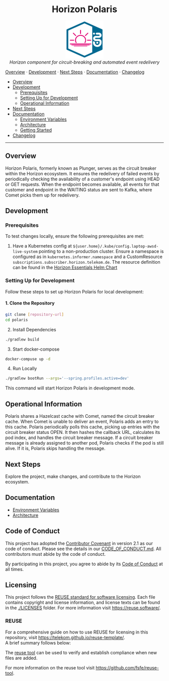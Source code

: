 <h1 align="center">Horizon Polaris</h1>

<p align="center">
  <img src="docs/img/Horizon.svg" alt="polaris-logo" width="120px" height="120px"/>
  <br>
  <em>Horizon component for circuit-breaking and automated event redelivery</em>
  <br>
</p>
<p>
  <a href="#overview">Overview</a>
  ·
  <a href="#development">Development</a>
  ·
  <a href="#next-steps">Next Steps</a>
  ·
  <a href="#documentation">Documentation</a>
  ·
  <a href="#changelog">Changelog</a>
</p>

- [Overview](#overview)
- [Development](#development)
    - [Prerequisites](#prerequisites)
    - [Setting Up for Development](#setting-up-for-development)
    - [Operational Information](#operational-information)
- [Next Steps](#next-steps)
- [Documentation](#documentation)
    - [Environment Variables](docs/env-docs.md)
    - [Architecture](docs/architecture.md)
    - [Getting Started](docs/getting-started.md)
- [Changelog](#changelog)

<hr>

## Overview

Horizon Polaris, formerly known as Plunger, serves as the circuit breaker within the Horizon ecosystem. It ensures the redelivery of failed events by periodically checking the availability of a customer's endpoint using HEAD or GET requests. When the endpoint becomes available, all events for that customer and endpoint in the WAITING status are sent to Kafka, where Comet picks them up for redelivery.

## Development

### Prerequisites

To test changes locally, ensure the following prerequisites are met:

1. Have a Kubernetes config at `${user.home}/.kube/config.laptop-awsd-live-system` pointing to a non-production cluster.
   Ensure a namespace is configured as in `kubernetes.informer.namespace` and a CustomResource `subscriptions.subscriber.horizon.telekom.de`.
   The resource definition can be found in the [Horizon Essentials Helm Chart](https://gitlab.devops.telekom.de/dhei/teams/pandora/argocd-charts/horizon-3.0/essentials/-/tree/main?ref_type=heads)

### Setting Up for Development

Follow these steps to set up Horizon Polaris for local development:

#### 1. Clone the Repository

```bash
git clone [repository-url]
cd polaris
```

2. Install Dependencies
```bash
./gradlew build
```

3. Start docker-compose
```bash
docker-compuse up -d
```

4. Run Locally
```bash
./gradlew bootRun --args='--spring.profiles.active=dev'
```
This command will start Horizon Polaris in development mode.

## Operational Information
Polaris shares a Hazelcast cache with Comet, named the circuit breaker cache. When Comet is unable to deliver an event, Polaris adds an entry to this cache. Polaris periodically polls this cache, picking up entries with the circuit breaker status OPEN. It then hashes the callback URL, calculates its pod index, and handles the circuit breaker message. If a circuit breaker message is already assigned to another pod, Polaris checks if the pod is still alive. If it is, Polaris skips handling the message.

## Next Steps
Explore the project, make changes, and contribute to the Horizon ecosystem.

## Documentation
- [Environment Variables](docs/env-docs)
- [Architecture](docs/architecture.md)

[//]: # ([Getting Started]&#40;docs/getting-started&#41;)

## Code of Conduct

This project has adopted the [Contributor Covenant](https://www.contributor-covenant.org/) in version 2.1 as our code of conduct. Please see the details in our [CODE_OF_CONDUCT.md](CODE_OF_CONDUCT.md). All contributors must abide by the code of conduct.

By participating in this project, you agree to abide by its [Code of Conduct](./CODE_OF_CONDUCT.md) at all times.

## Licensing

This project follows the [REUSE standard for software licensing](https://reuse.software/).
Each file contains copyright and license information, and license texts can be found in the [./LICENSES](./LICENSES) folder. For more information visit https://reuse.software/.

### REUSE

For a comprehensive guide on how to use REUSE for licensing in this repository, visit https://telekom.github.io/reuse-template/.   
A brief summary follows below:

The [reuse tool](https://github.com/fsfe/reuse-tool) can be used to verify and establish compliance when new files are added.

For more information on the reuse tool visit https://github.com/fsfe/reuse-tool.